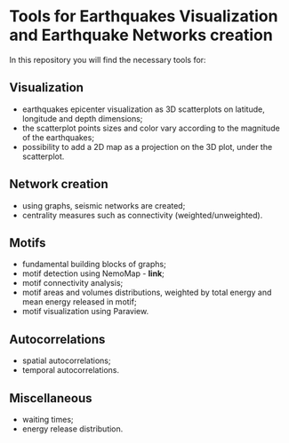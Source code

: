 # Tools for Earthquakes Visualization and Earthquake Networks creation

In this repository you will find the necessary tools for:


## Visualization

* earthquakes epicenter visualization as 3D scatterplots on latitude, longitude and depth dimensions;
* the scatterplot points sizes and color vary according to the magnitude of the earthquakes;
* possibility to add a 2D map as a projection on the 3D plot, under the scatterplot.


## Network creation

* using graphs, seismic networks are created;
* centrality measures such as connectivity (weighted/unweighted).


## Motifs

* fundamental building blocks of graphs;
* motif detection using NemoMap - **link**;
* motif connectivity analysis;
* motif areas and volumes distributions, weighted by total energy and mean energy released in motif;
* motif visualization using Paraview.


## Autocorrelations

* spatial autocorrelations;
* temporal autocorrelations.


## Miscellaneous

* waiting times;
* energy release distribution.
